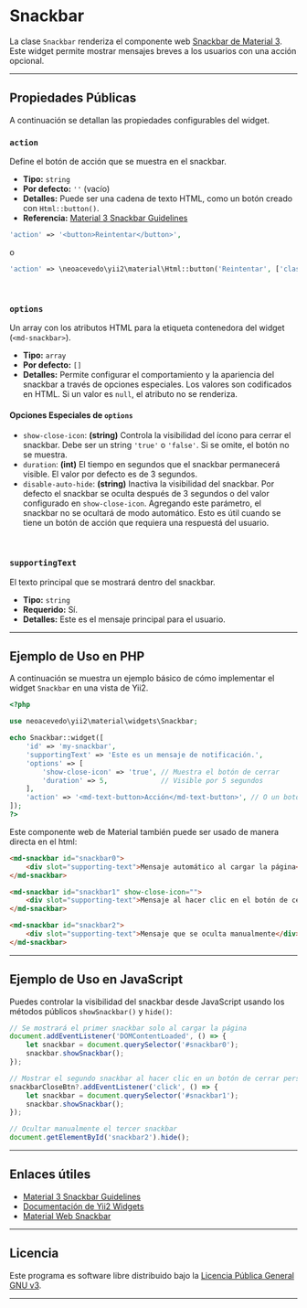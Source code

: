 # Snackbar

La clase `Snackbar` renderiza el componente web [Snackbar de Material 3](https://m3.material.io/components/snackbar). Este widget permite mostrar mensajes breves a los usuarios con una acción opcional.

---

## Propiedades Públicas

A continuación se detallan las propiedades configurables del widget.

### `action`
Define el botón de acción que se muestra en el snackbar.

- **Tipo:** `string`
- **Por defecto:** `''` (vacío)
- **Detalles:** Puede ser una cadena de texto HTML, como un botón creado con `Html::button()`.
- **Referencia:** [Material 3 Snackbar Guidelines](https://m3.material.io/components/snackbar/guidelines#ff603b1b-7efc-4930-bb6f-584a6455819c)

```php
'action' => '<button>Reintentar</button>',
```

o

```php
'action' => \neoacevedo\yii2\material\Html::button('Reintentar', ['class' => 'my-class']),
```

<br>

### `options`

Un array con los atributos HTML para la etiqueta contenedora del widget (`<md-snackbar>`).

  - **Tipo:** `array`
  - **Por defecto:** `[]`
  - **Detalles:** Permite configurar el comportamiento y la apariencia del snackbar a través de opciones especiales. Los valores son codificados en HTML. Si un valor es `null`, el atributo no se renderiza.

#### Opciones Especiales de `options`

  - `show-close-icon`: **(string)** Controla la visibilidad del ícono para cerrar el snackbar. Debe ser un string `'true'` o `'false'`. Si se omite, el botón no se muestra.
  - `duration`: **(int)** El tiempo en segundos que el snackbar permanecerá visible. El valor por defecto es de 3 segundos.
  - `disable-auto-hide`: **(string)** Inactiva la visibilidad del snackbar. Por defecto el snackbar se oculta después de 3 segundos o del valor configurado en `show-close-icon`. Agregando este parámetro, el snackbar no se ocultará de modo automático. Esto es útil cuando se tiene un botón de acción que requiera una respuestá del usuario.

<br>

### `supportingText`

El texto principal que se mostrará dentro del snackbar.

  - **Tipo:** `string`
  - **Requerido:** Sí.
  - **Detalles:** Este es el mensaje principal para el usuario.

-----

## Ejemplo de Uso en PHP

A continuación se muestra un ejemplo básico de cómo implementar el widget `Snackbar` en una vista de Yii2.

```php
<?php

use neoacevedo\yii2\material\widgets\Snackbar;

echo Snackbar::widget([
    'id' => 'my-snackbar',
    'supportingText' => 'Este es un mensaje de notificación.',
    'options' => [
        'show-close-icon' => 'true', // Muestra el botón de cerrar
        'duration' => 5,             // Visible por 5 segundos
    ],
    'action' => '<md-text-button>Acción</md-text-button>', // O un botón Html::button() o con el componente directo Button::widget([...])
]);
?>
```

Este componente web de Material también puede ser usado de manera directa en el html:

```html
<md-snackbar id="snackbar0">
    <div slot="supporting-text">Mensaje automático al cargar la página</div>
</md-snackbar>

<md-snackbar id="snackbar1" show-close-icon="">
    <div slot="supporting-text">Mensaje al hacer clic en el botón de cerrar</div>
</md-snackbar>

<md-snackbar id="snackbar2">
    <div slot="supporting-text">Mensaje que se oculta manualmente</div>
</md-snackbar>
```

-----

## Ejemplo de Uso en JavaScript

Puedes controlar la visibilidad del snackbar desde JavaScript usando los métodos públicos `showSnackbar()` y `hide()`:

```js
// Se mostrará el primer snackbar solo al cargar la página
document.addEventListener('DOMContentLoaded', () => {
    let snackbar = document.querySelector('#snackbar0');
    snackbar.showSnackbar();
});

// Mostrar el segundo snackbar al hacer clic en un botón de cerrar personalizado
snackbarCloseBtn?.addEventListener('click', () => {
    let snackbar = document.querySelector('#snackbar1');
    snackbar.showSnackbar();
});

// Ocultar manualmente el tercer snackbar
document.getElementById('snackbar2').hide();
```

-----

## Enlaces útiles

- [Material 3 Snackbar Guidelines](https://m3.material.io/components/snackbar/guidelines)
- [Documentación de Yii2 Widgets](https://www.yiiframework.com/doc/api/2.0/yii-base-widget)
- [Material Web Snackbar](https://material-web.dev/components/snackbar/)

-----

## Licencia

Este programa es software libre distribuido bajo la [Licencia Pública General GNU v3](http://www.gnu.org/licenses/).

-----
